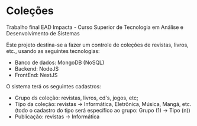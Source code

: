 # Coleções
Trabalho final EAD Impacta - Curso Superior de Tecnologia em Análise e Desenvolvimento de Sistemas

Este projeto destina-se a fazer um controle de coleções de revistas, livros, etc., usando as seguintes tecnologias:

- Banco de dados: MongoDB (NoSQL)
- Backend: NodeJS
- FrontEnd: NextJS

O sistema terá os seguintes cadastros:

- Grupo ds coleção: revistas, livros, cd's, jogos, etc;
- Tipo da coleção: revistas -> Informática, Eletrônica, Música, Mangá, etc. (todo o cadastro do tipo será específico ao grupo: Grupo (1) -> Tipo (n))
- Publicação: revistas -> Informática
